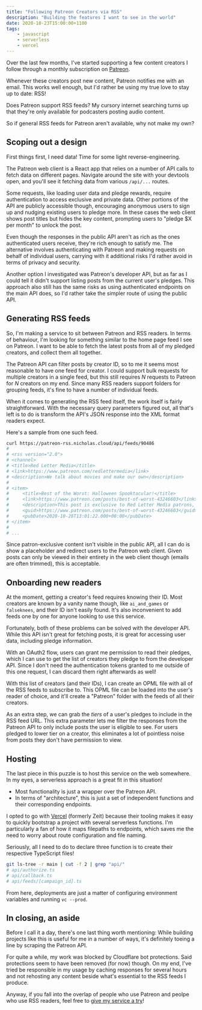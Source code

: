 ```yaml
---
title: "Following Patreon Creators via RSS"
description: "Building the features I want to see in the world"
date: 2020-10-23T15:00:00+1100
tags:
    - javascript
    - serverless
    - vercel
---
```


Over the last few months, I've started supporting a few content creators I follow through a monthly subscription on [Patreon](https://patreon.com/).

Whenever these creators post new content, Patreon notifies me with an email. This works well enough, but I'd rather be using my true love to stay up to date: RSS!

Does Patreon support RSS feeds? My cursory internet searching turns up that they're only available for podcasters posting audio content.

So if general RSS feeds for Patreon aren't available, why not make my own?

<!--more-->

## Scoping out a design

First things first, I need data! Time for some light reverse-engineering.

The Patreon web client is a React app that relies on a number of API calls to fetch data on different pages. Navigate around the site with your devtools open, and you'll see it fetching data from various `/api/...` routes.

Some requests, like loading user data and pledge rewards, require authentication to access exclusive and private data. Other portions of the API are publicly accessible though, encouraging anonymous users to sign up and nudging existing users to pledge more. In these cases the web client shows post titles but hides the key content, prompting users to "pledge \$X per month" to unlock the post.

Even though the responses in the public API aren't as rich as the ones authenticated users receive, they're rich enough to satisfy me. The alternative involves authenticating with Patreon and making requests on behalf of individual users, carrying with it additional risks I'd rather avoid in terms of privacy and security.

Another option I investigated was Patreon's developer API, but as far as I could tell it didn't support listing posts from the current user's pledges. This approach also still has the same risks as using authenticated endpoints on the main API does, so I'd rather take the simpler route of using the public API.

## Generating RSS feeds

So, I'm making a service to sit between Patreon and RSS readers. In terms of behaviour, I'm looking for something similar to the home page feed I see on Patreon. I want to be able to fetch the latest posts from all of my pledged creators, and collect them all together.

The Patreon API can filter posts by creator ID, so to me it seems most reasonable to have one feed for creator. I could support bulk requests for multiple creators in a single feed, but this still requires _N_ requests to Patreon for _N_ creators on my end. Since many RSS readers support folders for grouping feeds, it's fine to have a number of individual feeds.

When it comes to generating the RSS feed itself, the work itself is fairly straightforward. With the necessary query parameters figured out, all that's left is to do is transform the API's JSON response into the XML format readers expect.

Here's a sample from one such feed.

```sh
curl https://patreon-rss.nicholas.cloud/api/feeds/90486
#
# <rss version="2.0">
# <channel>
# <title>Red Letter Media</title>
# <link>https://www.patreon.com/redlettermedia</link>
# <description>We talk about movies and make our own</description>
#
# <item>
#     <title>Best of the Worst: Halloween Spooktacular!</title>
#     <link>https://www.patreon.com/posts/best-of-worst-43246603</link>
#     <description>This post is exclusive to Red Letter Media patrons, you can view it on &lt;a href=&quot;https://www.patreon.com/posts/best-of-worst-43246603&quot;&gt;Patreon&lt;/a&gt;.</description>
#     <guid>https://www.patreon.com/posts/best-of-worst-43246603</guid>
#     <pubDate>2020-10-28T13:01:22.000+00:00</pubDate>
# </item>
#
# ...
```

Since patron-exclusive content isn't visible in the public API, all I can do is show a placeholder and redirect users to the Patreon web client. Given posts can only be viewed in their entirety in the web client though (emails are often trimmed), this is acceptable.

## Onboarding new readers

At the moment, getting a creator's feed requires knowing their ID. Most creators are known by a vanity name though, like `ai_and_games` or `falseknees`, and their ID isn't easily found. It's also inconvenient to add feeds one by one for anyone looking to use this service.

Fortunately, both of these problems can be solved with the developer API. While this API isn't great for fetching posts, it is great for accessing user data, including pledge information.

With an OAuth2 flow, users can grant me permission to read their pledges, which I can use to get the list of creators they pledge to from the developer API. Since I don't need the authentication tokens granted to me outside of this one request, I can discard them right afterwards as well!

With this list of creators (and their IDs), I can create an OPML file with all of the RSS feeds to subscribe to. This OPML file can be loaded into the user's reader of choice, and it'll create a "Patreon" folder with the feeds of all their creators.

As an extra step, we can grab the _tiers_ of a user's pledges to include in the RSS feed URL. This extra parameter lets me filter the responses from the Patreon API to only include posts the user is eligible to see. For users pledged to lower tier on a creator, this eliminates a lot of pointless noise from posts they don't have permission to view.

## Hosting

The last piece in this puzzle is to host this service on the web somewhere. In my eyes, a serverless approach is a great fit in this situation!

-   Most functionality is just a wrapper over the Patreon API.
-   In terms of "architecture", this is just a set of independent functions and their corresponding endpoints.

I opted to go with [Vercel](https://vercel.com/) (formerly Zeit) because their tooling makes it easy to quickly bootstrap a project with several serverless functions. I'm particularly a fan of how it maps filepaths to endpoints, which saves me the need to worry about route configuration and file naming.

Seriously, all I need to do to declare three function is to create their respective TypeScript files!

```sh
git ls-tree -r main | cut -f 2 | grep "api/"
# api/authorize.ts
# api/callback.ts
# api/feeds/[campaign_id].ts
```

From here, deployments are just a matter of configuring environment variables and running `vc --prod`.

## In closing, an aside

Before I call it a day, there's one last thing worth mentioning: While building projects like this is useful for me in a number of ways, it's definitely toeing a line by scraping the Patreon API.

For quite a while, my work was blocked by Cloudflare bot protections. Said protections seem to have been removed (for now) though. On my end, I've tried be responsible in my usage by caching responses for several hours and not rehosting any content beside what's essential to the RSS feeds I produce.

Anyway, if you fall into the overlap of people who use Patreon and peolpe who use RSS readers, feel free to [give my service a try](https://patreon-rss.nicholas.cloud/)!
